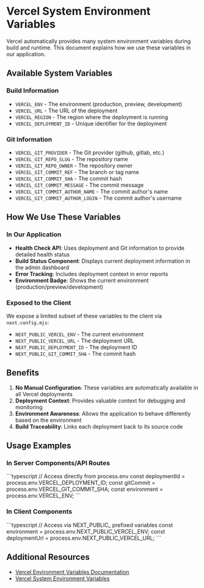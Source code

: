# Vercel System Environment Variables

Vercel automatically provides many system environment variables during build and runtime. This document explains how we use these variables in our application.

## Available System Variables

### Build Information
- `VERCEL_ENV` - The environment (production, preview, development)
- `VERCEL_URL` - The URL of the deployment
- `VERCEL_REGION` - The region where the deployment is running
- `VERCEL_DEPLOYMENT_ID` - Unique identifier for the deployment

### Git Information
- `VERCEL_GIT_PROVIDER` - The Git provider (github, gitlab, etc.)
- `VERCEL_GIT_REPO_SLUG` - The repository name
- `VERCEL_GIT_REPO_OWNER` - The repository owner
- `VERCEL_GIT_COMMIT_REF` - The branch or tag name
- `VERCEL_GIT_COMMIT_SHA` - The commit hash
- `VERCEL_GIT_COMMIT_MESSAGE` - The commit message
- `VERCEL_GIT_COMMIT_AUTHOR_NAME` - The commit author's name
- `VERCEL_GIT_COMMIT_AUTHOR_LOGIN` - The commit author's username

## How We Use These Variables

### In Our Application
- **Health Check API**: Uses deployment and Git information to provide detailed health status
- **Build Status Component**: Displays current deployment information in the admin dashboard
- **Error Tracking**: Includes deployment context in error reports
- **Environment Badge**: Shows the current environment (production/preview/development)

### Exposed to the Client
We expose a limited subset of these variables to the client via `next.config.mjs`:
- `NEXT_PUBLIC_VERCEL_ENV` - The current environment
- `NEXT_PUBLIC_VERCEL_URL` - The deployment URL
- `NEXT_PUBLIC_DEPLOYMENT_ID` - The deployment ID
- `NEXT_PUBLIC_GIT_COMMIT_SHA` - The commit hash

## Benefits

1. **No Manual Configuration**: These variables are automatically available in all Vercel deployments
2. **Deployment Context**: Provides valuable context for debugging and monitoring
3. **Environment Awareness**: Allows the application to behave differently based on the environment
4. **Build Traceability**: Links each deployment back to its source code

## Usage Examples

### In Server Components/API Routes
\`\`\`typescript
// Access directly from process.env
const deploymentId = process.env.VERCEL_DEPLOYMENT_ID;
const gitCommit = process.env.VERCEL_GIT_COMMIT_SHA;
const environment = process.env.VERCEL_ENV;
\`\`\`

### In Client Components
\`\`\`typescript
// Access via NEXT_PUBLIC_ prefixed variables
const environment = process.env.NEXT_PUBLIC_VERCEL_ENV;
const deploymentUrl = process.env.NEXT_PUBLIC_VERCEL_URL;
\`\`\`

## Additional Resources
- [Vercel Environment Variables Documentation](https://vercel.com/docs/concepts/projects/environment-variables)
- [Vercel System Environment Variables](https://vercel.com/docs/concepts/projects/environment-variables#system-environment-variables)
